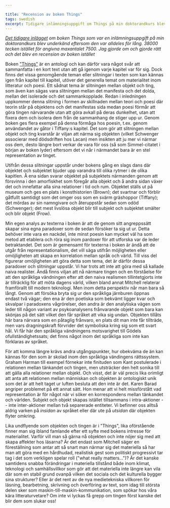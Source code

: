 ```yaml
---

title: "Recension av boken Things"
tags: swedish 
excerpt: Tidigare inlämningsuppgift om Things på min doktorandkurs blev underkänd eftersom den var alldeles för lång. Jag gjorde om och gjorde rätt och det blev en recension av boken istället 
---
```


*[Det tidigare inlägget](/2012/10/11/things/) om boken Things som var en inlämningsuppgift på min doktorandkurs blev underkänd eftersom den var alldeles för lång. 38000 tecken istället för angivna maxantalet 7500. Jag gjorde om och gjorde rätt och det blev en recension av boken istället*

Boken ["Things"](http://books.google.com/books?id=aXnFQgAACAAJ&redir_esc=y) är en antologi och kan därför vara något svår att sammanfatta i en kort text utan att gå igenom varje kapitel var för sig. Dock finns det vissa genomgående teman eller slitningar i texten som kan kännas igen från kapitel till kapitel, utöver det generella temat om materialitet inom litteratur och poesi. Ett sådnat tema är slitningen mellan objekt och ting, som även kan sägas vara slitningen mellan det manifesta och det dolda, mellan det isolerade och det sammankopplade. Redan i inledningen uppkommer denna slitning i formen av skillnaden mellan teori och poesi där teorin står på objektens och det manifestas sida medan poesi förmår att göra tingen närvarande utan att göra avkall på deras dunkelhet, utan att fixera dem och isolera dem från de sammanhang de stiger upp ur. Genom boken ges flera exempel på denna förmåga hos poesin, t.ex. genom användandet av gåtor i Tiffany:s kapitel. Det som gör att slitningen mellan objekt och ting kvarstår är viljan att närma sig objekten (vilket Schwenger associerar med dödsdriften hos Lacan) men insikten att ju mer vi närmar oss dem, desto längre bort verkar de vara för oss (så som Simmel-citatet i början av boken lyder) eftersom det vi når i närmandet bara är en stel representation av tinget.

Utifrån dessa slitningar uppstår under bokens gång en slags dans där objektet och subjektet bjuder upp varandra till olika rytmer i de olika kapitlen. Å ena sidan svarar objektet på subjektets närmanden genom att försvinna i den amorfiskhet som föregår alla objekt och å andra sidan växer det och innefattar alla sina relationer i tid och rum. Objektet ställs ut på museum och ges en plats i konsthistorien (Brown); det svartnar och förblir gåtfullt samtidigt som det omger oss som en svärm gräshoppor (Tiffany); det mördas av sin namngivare och återuppstår sedan som odöd (Schwenger); det mest livslösa objekt blir till subjekt och subjektet smälter och blir objekt (Frow).

Min egen analys av texterna i boken är att de genom sitt angreppssätt skapar sina egna paradoxer som de sedan försöker ta sig ut ur. Detta behöver inte vara en nackdel, inte minst poesin kan mycket väl ha som metod att etablera och röra sig inom pardoxer för att utforska var de leder betraktandet. Det som är gemensamt för texterna i boken är ändå att de utgår från representationalism, det vill säga utifrån möjligheten eller omöjligheten att skapa en korrelation mellan språk och värld. Till viss del figurerar omöjligheten att göra detta som tema, det är därför dessa paradoxer och slitningar uppstår. Vi har trots att inte att göra med så kallade naiva realister. Ändå finns viljan att nå närmare tingen och en förståelse för att den språkliga vändningen efter att den naiva realismen tillintetgjorts inte är tillräcklig för att möta dagens värld, vilken bland annat Mitchell relaterar framförallt till modern teknologi. Men inom detta perspektiv når man bara så långt. Genom att försöka bryta sig ur den språkliga järnburen öppnas endast två vägar; den ena är den poetiska som bekvämt ligger kvar och skvalpar i paradoxens vågrörelser, den andra är den analytiska vägen som leder till någon variant av psykoanalysens frånvarande objekt som bara kan skönjas på det sätt vilket den får språket att vika sig undan. Objekten tillåts här bara närvara som en påtaglig frånvaro, en plats dit man inte får tillträde, men vars dragningskraft förvrider det symboliska kring sig som ett svart hål. Vi får här den språkliga vändningens motsvarighet till Gödels ofullständighetssats; det finns något inom det språkliga som inte kan förklaras av språket.

För att komma längre krävs andra utgångspunkter, hur obekväma de än kan kännas för den som är skolad inom den språkliga vändingens rättssystem. Graham Harman till exempel förnekar inte finituden som Kant postulerade i relationen mellan tänkandet och tingen, men utsträcker den helt sonika till att gälla alla relationer mellan objekt. Och visst, det är väl precis lika orimligt att anta att relationen mellan människan och objekten är ontologiskt unik som det är att helt taget ur luften besluta att den inte är det. Karen Barad angriper problemet på ett annat sätt. Hon menar att vi helt missförstått vad representation är för något när vi söker en korrespondens mellan tänkandet och världen. Subjekt och objekt skapas istället tillsammans i intra-aktioner -- inte inter-aktioner mellan två separerade entiteter. Vi befinner oss alltså aldrig varken på *insidan* av språket eller där ute på *utsidan* där objekten flyter omkring. 

Lika undflyende som objekten och tingen är i "Things", lika oförstående finner man sig ibland famlande efter ett syfte med bokens intresse för materialitet. Varför vill man så gärna nå objekten och inte nöjer sig med att skapa affekter hos läsarna? Är det endast som Mitchell säger en föreställning som antar att så snart man närmar sig det materiella så har man att göra med en hårdhudad, realistisk gest som politiskt progressivt tar tag i det som verkligen spelar roll ("what really matters...")? Är det kanske samtidens snabba förändringar i materiella tillstånd både inom klimat, teknologi och samhällsvillkor som gör att det materiella inte längre kan vila där som en stabil grund ovanpå vilken det sociala och det kulturella bygger sina strukturer? Eller är det rent av de nya medietekniska villkoren för läsning, bearbetning, skrivning och överföring av text, som idag till största delen sker som maskin-till-maskin-kommunikation, som spökar hos våra kära litteraturvetare? Om inte vi lyckas få grepp om tingen först kanske det blir dem som slukar oss!



